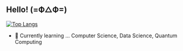## Hello!  (=Ф△Ф=)
[![Top Langs](https://github-readme-stats.vercel.app/api/top-langs/?username=H-Tatsuhiro&hide=css,html&langs_count=7)](https://github.com/anuraghazra/github-readme-stats)

- 🌱 Currently learning ... Computer Science, Data Science, Quantum Computing
